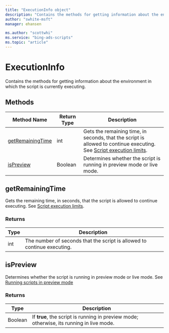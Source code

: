 ```yaml
---
title: "ExecutionInfo object"
description: "Contains the methods for getting information about the environment in which the script is currently executing."
author: "swhite-msft"
manager: ehansen

ms.author: "scottwhi"
ms.service: "bing-ads-scripts"
ms.topic: "article"
---
```


# ExecutionInfo

Contains the methods for getting information about the environment in which the script is currently executing.

## Methods

|Method Name|Return Type|Description|
|-|-|-
|[getRemainingTime](#getremainingtime)|int|Gets the remaining time, in seconds, that the script is allowed to continue executing. See [Script execution limits](../concepts/execution-limits.md).
|[isPreview](#ispreview)|Boolean|Determines whether the script is running in preview mode or live mode.


## <a name="getremainingtime"></a>getRemainingTime

Gets the remaining time, in seconds, that the script is allowed to continue executing. See [Script execution limits](../concepts/execution-limits.md).

### Returns

|Type|Description|
|-|-
int|The number of seconds that the script is allowed to continue executing.


## <a name="ispreview"></a>isPreview

Determines whether the script is running in preview mode or live mode. See [Running scripts in preview mode](../concepts/preview-mode.md)

### Returns

|Type|Description|
|-|-
Boolean|If **true**, the script is running in preview mode; otherwise, its running in live mode.

